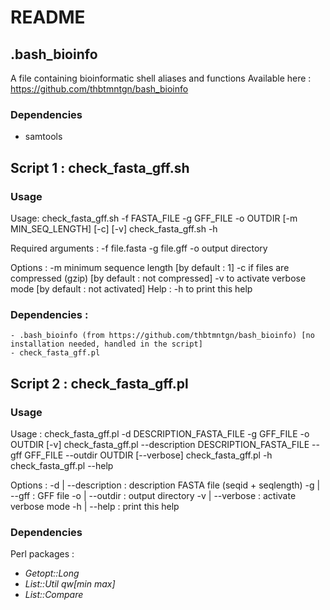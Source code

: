 # README

## .bash_bioinfo

A file containing bioinformatic shell aliases and functions
Available here : https://github.com/thbtmntgn/bash_bioinfo

### Dependencies

- samtools

## Script 1 : check_fasta_gff.sh

### Usage

Usage:
	check_fasta_gff.sh -f FASTA_FILE -g GFF_FILE -o OUTDIR [-m MIN_SEQ_LENGTH] [-c] [-v]
	check_fasta_gff.sh -h

Required arguments :
	-f file.fasta
	-g file.gff
	-o output directory

Options :
	-m minimum sequence length        [by default : 1]
	-c if files are compressed (gzip) [by default : not compressed]
	-v to activate verbose mode       [by default : not activated]
Help :
	-h to print this help

### Dependencies :
	- .bash_bioinfo (from https://github.com/thbtmntgn/bash_bioinfo) [no installation needed, handled in the script]
	- check_fasta_gff.pl

## Script 2 : check_fasta_gff.pl

### Usage

Usage :
	check_fasta_gff.pl -d DESCRIPTION_FASTA_FILE -g GFF_FILE -o OUTDIR [-v]
	check_fasta_gff.pl --description DESCRIPTION_FASTA_FILE --gff GFF_FILE --outdir OUTDIR [--verbose]
	check_fasta_gff.pl -h
	check_fasta_gff.pl --help

Options :
	-d | --description : description FASTA file (seqid + seqlength)
	-g | --gff         : GFF file
	-o | --outdir      : output directory
	-v | --verbose     : activate verbose mode
	-h | --help        : print this help

### Dependencies

Perl packages :
- _Getopt::Long_
- _List::Util qw[min max]_
- _List::Compare_
